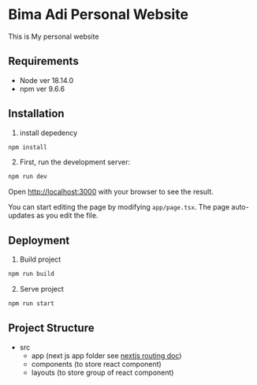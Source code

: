 # Bima Adi Personal Website
This is My personal website

## Requirements
- Node ver 18.14.0
- npm ver 9.6.6

## Installation
1. install depedency
```bash
npm install
```

2. First, run the development server:

```bash
npm run dev
```

Open [http://localhost:3000](http://localhost:3000) with your browser to see the result.

You can start editing the page by modifying `app/page.tsx`. The page auto-updates as you edit the file.


## Deployment
1. Build project
```bash
npm run build
```

2. Serve project
```bash
npm run start
```

## Project Structure
- src
    - app (next js app folder see [nextjs routing doc](https://nextjs.org/docs/app/building-your-application/routing))
    - components (to store react component)
    - layouts (to store group of react component)
